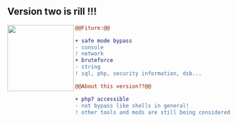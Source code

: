 ## Version two is rill !!!

<img align="left" width="150" height="150" src="https://telegra.ph/file/f252c40480e52e4fe2bb7.jpg">

```diff
@@Fiture:@@

+ safe mode bypass
- console
! network
+ bruteforce
- string
! sql, php, security information, dsb...

@@About this version??@@

+ php7 accessible
- not bypass like shells in general!
! other tools and mods are still being considered :v
```

